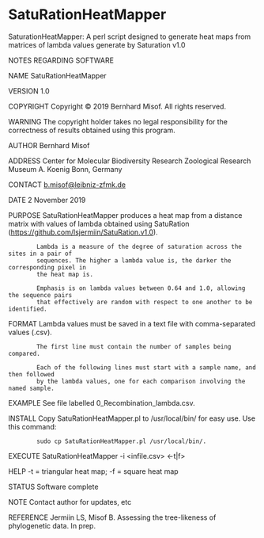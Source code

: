 # SatuRationHeatMapper
 SaturationHeatMapper: A perl script designed to generate heat maps from matrices of lambda values generate by Saturation v1.0

NOTES REGARDING SOFTWARE

NAME        SatuRationHeatMapper

VERSION     1.0

COPYRIGHT   Copyright © 2019 Bernhard Misof. All rights reserved.

WARNING     The copyright holder takes no legal responsibility for the correctness of 
            results obtained using this program.

AUTHOR      Bernhard Misof

ADDRESS     Center for Molecular Biodiversity Research
            Zoological Research Museum A. Koenig
            Bonn, Germany

CONTACT     b.misof@leibniz-zfmk.de

DATE        2 November 2019

PURPOSE     SatuRationHeatMapper produces a heat map from a distance matrix with values of 
            lambda obtained using SatuRation (https://github.com/lsjermiin/SatuRation.v1.0).
            
            Lambda is a measure of the degree of saturation across the sites in a pair of
            sequences. The higher a lambda value is, the darker the corresponding pixel in
            the heat map is.

            Emphasis is on lambda values between 0.64 and 1.0, allowing the sequence pairs
            that effectively are random with respect to one another to be identified.
            
FORMAT      Lambda values must be saved in a text file with comma-separated values (.csv).

            The first line must contain the number of samples being compared. 

            Each of the following lines must start with a sample name, and then followed
            by the lambda values, one for each comparison involving the named sample.
 
EXAMPLE     See file labelled 0_Recombination_lambda.csv.

INSTALL     Copy SatuRationHeatMapper.pl to /usr/local/bin/ for easy use. Use this command:

            sudo cp SatuRationHeatMapper.pl /usr/local/bin/. 

EXECUTE     SatuRationHeatMapper -i <infile.csv> <-t|f>

HELP        -t = triangular heat map; -f = square heat map

STATUS      Software complete

NOTE        Contact author for updates, etc

REFERENCE   Jermiin LS, Misof B. Assessing the tree-likeness of phylogenetic data. In prep.
